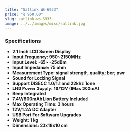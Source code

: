```yaml
---
title: "Satlink WS-6933"
price: "₪ 950.00"
slug: satlink-ws-6933
image: ../../images/misc/satlink.jpg
---
```


### Specifications

- **2.1 Inch LCD Screen Display**
- **Input Frequency: 950~2150MHz**
- **Input Level: -65~ -25dBm**
- **Input Impedance: 75 ohm**
- **Measurement Type: signal strength, quality; ber; pwr**
- **Sound for Locking Signal**
- **Support DISEQC 1.0/1.1 and 22khz Tone**
- **LNB Power Supply: 18/13V (IMax 300mA)**
- **Beep Integrated**
- **7.4V/800mAh Lion Battery Included**
- **Max Operating Time: 3 hours**
- **12V/1.2A DC Adapter**
- **USB Port For Software Upgrades**
- **Weight: 1 kg**
- **Dimensions: 20x18x10 cm**
